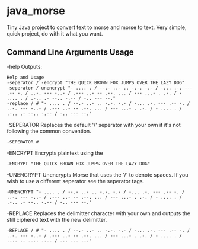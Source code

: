 # java_morse

Tiny Java project to convert text to morse and morse to text. Very simple, quick project, do with it what you want.

## Command Line Arguments Usage

-help Outputs: 
```
Help and Usage
-seperator / -encrypt "THE QUICK BROWN FOX JUMPS OVER THE LAZY DOG"
-seperator /-unencrypt "- .... . / --.- ..- .. -.-. -.- / -... .-. --- .-- -. / ..-. --- -..- / .--- ..- -- .--. ... / --- ...- . .-. / - .... . / .-.. .- --.. -.-- / -.. --- --."
-replace / # "- .... . / --.- ..- .. -.-. -.- / -... .-. --- .-- -. / ..-. --- -..- / .--- ..- -- .--. ... / --- ...- . .-. / - .... . / .-.. .- --.. -.-- / -.. --- --."
```

-SEPERATOR Replaces the default '/' seperator with your own if it's not following the common convention.
```
-SEPERATOR #
```

-ENCRYPT Encrypts plaintext using the 
```
-ENCRYPT "THE QUICK BROWN FOX JUMPS OVER THE LAZY DOG"
```

-UNENCRYPT Unencrypts Morse that uses the '/' to denote spaces. If you wish to use a different seperator see the seperator tags.
```
-UNENCRYPT "- .... . / --.- ..- .. -.-. -.- / -... .-. --- .-- -. / ..-. --- -..- / .--- ..- -- .--. ... / --- ...- . .-. / - .... . / .-.. .- --.. -.-- / -.. --- --."
```

-REPLACE Replaces the delimitter character with your own and outputs the still ciphered text with the new delimitter.

```
-REPLACE / # "- .... . / --.- ..- .. -.-. -.- / -... .-. --- .-- -. / ..-. --- -..- / .--- ..- -- .--. ... / --- ...- . .-. / - .... . / .-.. .- --.. -.-- / -.. --- --."
```
